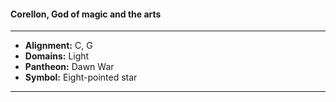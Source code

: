 #### Corellon, God of magic and the arts
___

- **Alignment:** C, G
- **Domains:** Light
- **Pantheon:** Dawn War
- **Symbol:** Eight-pointed star
___
